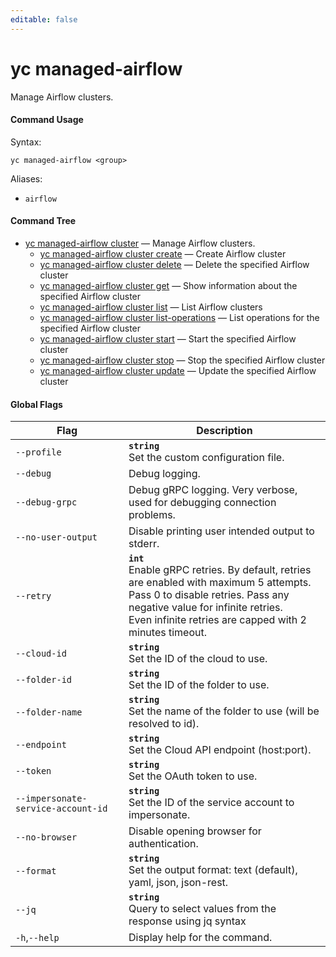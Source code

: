 ```yaml
---
editable: false
---
```


# yc managed-airflow

Manage Airflow clusters.

#### Command Usage

Syntax: 

`yc managed-airflow <group>`

Aliases: 

- `airflow`

#### Command Tree

- [yc managed-airflow cluster](cluster/index.md) — Manage Airflow clusters.
	- [yc managed-airflow cluster create](cluster/create.md) — Create Airflow cluster
	- [yc managed-airflow cluster delete](cluster/delete.md) — Delete the specified Airflow cluster
	- [yc managed-airflow cluster get](cluster/get.md) — Show information about the specified Airflow cluster
	- [yc managed-airflow cluster list](cluster/list.md) — List Airflow clusters
	- [yc managed-airflow cluster list-operations](cluster/list-operations.md) — List operations for the specified Airflow cluster
	- [yc managed-airflow cluster start](cluster/start.md) — Start the specified Airflow cluster
	- [yc managed-airflow cluster stop](cluster/stop.md) — Stop the specified Airflow cluster
	- [yc managed-airflow cluster update](cluster/update.md) — Update the specified Airflow cluster

#### Global Flags

| Flag | Description |
|----|----|
|`--profile`|<b>`string`</b><br/>Set the custom configuration file.|
|`--debug`|Debug logging.|
|`--debug-grpc`|Debug gRPC logging. Very verbose, used for debugging connection problems.|
|`--no-user-output`|Disable printing user intended output to stderr.|
|`--retry`|<b>`int`</b><br/>Enable gRPC retries. By default, retries are enabled with maximum 5 attempts.<br/>Pass 0 to disable retries. Pass any negative value for infinite retries.<br/>Even infinite retries are capped with 2 minutes timeout.|
|`--cloud-id`|<b>`string`</b><br/>Set the ID of the cloud to use.|
|`--folder-id`|<b>`string`</b><br/>Set the ID of the folder to use.|
|`--folder-name`|<b>`string`</b><br/>Set the name of the folder to use (will be resolved to id).|
|`--endpoint`|<b>`string`</b><br/>Set the Cloud API endpoint (host:port).|
|`--token`|<b>`string`</b><br/>Set the OAuth token to use.|
|`--impersonate-service-account-id`|<b>`string`</b><br/>Set the ID of the service account to impersonate.|
|`--no-browser`|Disable opening browser for authentication.|
|`--format`|<b>`string`</b><br/>Set the output format: text (default), yaml, json, json-rest.|
|`--jq`|<b>`string`</b><br/>Query to select values from the response using jq syntax|
|`-h`,`--help`|Display help for the command.|
